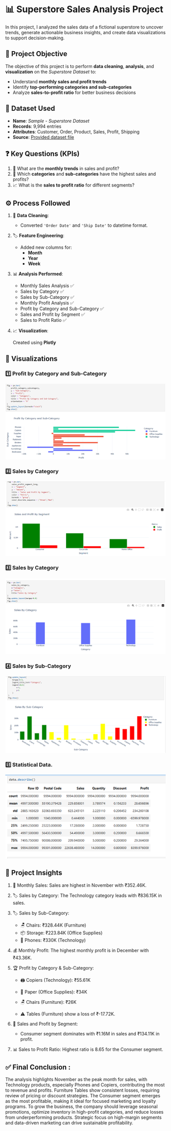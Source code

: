 # 📊 Superstore Sales Analysis Project


In this project, I analyzed the sales data of a fictional superstore to uncover trends, generate actionable business insights, and create data visualizations to support decision-making.


## 🎯 Project Objective

The objective of this project is to perform **data cleaning**, **analysis**, and **visualization** on the *Superstore Dataset* to:

- Understand **monthly sales and profit trends**
- Identify **top-performing categories and sub-categories**
- Analyze **sales-to-profit ratio** for better business decisions


## 📂 Dataset Used

- **Name**: *Sample - Superstore Dataset*
- **Records**: 9,994 entries
- **Attributes**: Customer, Order, Product, Sales, Profit, Shipping
- **Source**:  <a href="https://github.com/VikasSharma0052/Superstore-Sales-Analysis/blob/main/Sample%20-%20Superstore.csv">Provided dataset file</a>


## ❓ Key Questions (KPIs)

1. 📅 What are the **monthly trends** in sales and profit?
2. 🏬 Which **categories** and **sub-categories** have the highest sales and profits?
3. 📈 What is the **sales to profit ratio** for different segments?


## ⚙️ Process Followed

1. 🔄 **Data Cleaning**:
   - Converted `'Order Date'` and `'Ship Date'` to datetime format.
     
3. 🏷️ **Feature Engineering**:
   - Added new columns for:
     - **Month**
     - **Year**
     - **Week**
       
4. 📊 **Analysis Performed**:
   - Monthly Sales Analysis ✅ 
   - Sales by Category ✅ 
   - Sales by Sub-Category ✅ 
   - Monthly Profit Analysis ✅ 
   - Profit by Category and Sub-Category ✅ 
   - Sales and Profit by Segment ✅
   - Sales to Profit Ratio ✅
  
5. 📈 **Visualization**:

   Created using **Plotly**


## 📸 Visualizations

### 1️⃣ Profit by Category and Sub-Category
![Profit by Category and Sub-Category](images/Profit_by_Category_and_Sub-Category.png)

### 2️⃣ Sales by Category
![Sales and Profit by Segment](images/Sales_and_Profit_by_Segment.png)

### 3️⃣ Sales by Category
![Sales by Category](images/Sales_by_Category.png)

### 4️⃣ Sales by Sub-Category
![Sales by Sub-Category](images/Sales_by_Sub-Category.png)

### 5️⃣ Statistical Data.
![Statistical Data](images/Statistical_Data.png)


## 🧠 Project Insights

1. 📅 Monthly Sales: Sales are highest in November with ₹352.46K.

2. 🏷️ Sales by Category: The Technology category leads with ₹836.15K in sales.

3. 🏷️ Sales by Sub-Category:
   
   - 🪑 Chairs: ₹328.44K (Furniture)
   - 📦 Storage: ₹223.84K (Office Supplies)
   - 📱 Phones: ₹330K (Technology)

4. 💰 Monthly Profit: The highest monthly profit is in December with ₹43.36K.

5. 🏆 Profit by Category & Sub-Category:

   - 🖨️ Copiers (Technology): ₹55.61K

   - 📄 Paper (Office Supplies): ₹34K

   - 🪑 Chairs (Furniture): ₹26K

   - ⚠️ Tables (Furniture) show a loss of ₹-17.72K.

6. 👥 Sales and Profit by Segment:

   - Consumer segment dominates with ₹1.16M in sales and ₹134.11K in profit.

7. 📊 Sales to Profit Ratio: Highest ratio is 8.65 for the Consumer segment.



## ✅ Final Conclusion :

The analysis highlights November as the peak month for sales, with Technology products, especially Phones and Copiers, contributing the most to revenue and profits. Furniture Tables show consistent losses, requiring review of pricing or discount strategies. The Consumer segment emerges as the most profitable, making it ideal for focused marketing and loyalty programs. To grow the business, the company should leverage seasonal promotions, optimize inventory in high-profit categories, and reduce losses from underperforming products. Strategic focus on high-margin segments and data-driven marketing can drive sustainable profitability.
